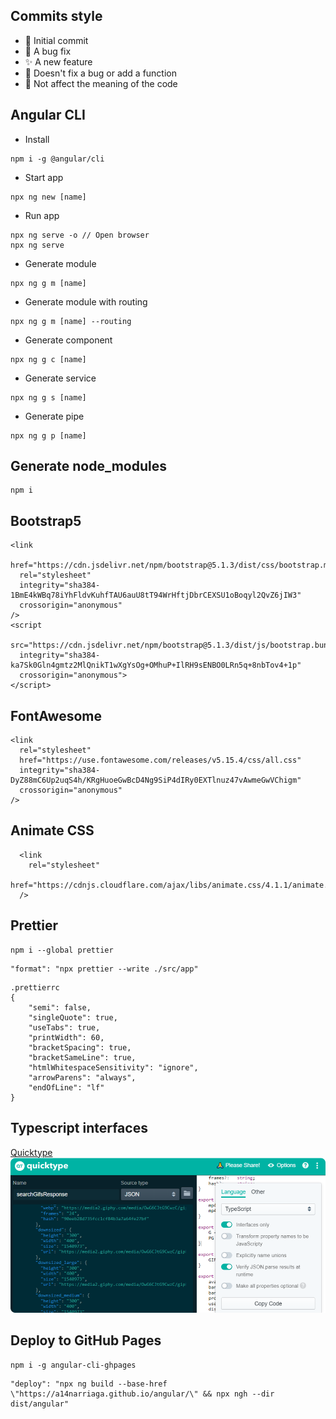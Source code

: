 ## Commits style
- 🎉 Initial commit
- 🐛 A bug fix
- ✨ A new feature
- 🔨 Doesn't fix a bug or add a function
- 🎨 Not affect the meaning of the code

## Angular CLI
- Install
```
npm i -g @angular/cli
```
- Start app
```
npx ng new [name]
```
- Run app
```
npx ng serve -o // Open browser
npx ng serve
```
- Generate module
```
npx ng g m [name]
```
- Generate module with routing
```
npx ng g m [name] --routing
```
- Generate component
```
npx ng g c [name]
```
- Generate service
```
npx ng g s [name]
```
- Generate pipe
```
npx ng g p [name]
```

## Generate node_modules
```
npm i
```

## Bootstrap5
```
<link
  href="https://cdn.jsdelivr.net/npm/bootstrap@5.1.3/dist/css/bootstrap.min.css"
  rel="stylesheet"
  integrity="sha384-1BmE4kWBq78iYhFldvKuhfTAU6auU8tT94WrHftjDbrCEXSU1oBoqyl2QvZ6jIW3"
  crossorigin="anonymous"
/>
<script
  src="https://cdn.jsdelivr.net/npm/bootstrap@5.1.3/dist/js/bootstrap.bundle.min.js"
  integrity="sha384-ka7Sk0Gln4gmtz2MlQnikT1wXgYsOg+OMhuP+IlRH9sENBO0LRn5q+8nbTov4+1p"
  crossorigin="anonymous">
</script>
```

## FontAwesome
```
<link
  rel="stylesheet"
  href="https://use.fontawesome.com/releases/v5.15.4/css/all.css"
  integrity="sha384-DyZ88mC6Up2uqS4h/KRgHuoeGwBcD4Ng9SiP4dIRy0EXTlnuz47vAwmeGwVChigm"
  crossorigin="anonymous"
/>
```

## Animate CSS
```
  <link
    rel="stylesheet"
    href="https://cdnjs.cloudflare.com/ajax/libs/animate.css/4.1.1/animate.min.css"
  />
```

## Prettier
```
npm i --global prettier
```
```
"format": "npx prettier --write ./src/app"
```
```
.prettierrc
{
	"semi": false,
	"singleQuote": true,
	"useTabs": true,
	"printWidth": 60,
	"bracketSpacing": true,
	"bracketSameLine": true,
	"htmlWhitespaceSensitivity": "ignore",
	"arrowParens": "always",
	"endOfLine": "lf"
}
```

## Typescript interfaces
[Quicktype](https://app.quicktype.io/)
![Quicktype configuration](./_readme/img/quicktypeConfig.png)

## Deploy to GitHub Pages
```
npm i -g angular-cli-ghpages
```
```
"deploy": "npx ng build --base-href \"https://a14narriaga.github.io/angular/\" && npx ngh --dir dist/angular"
```